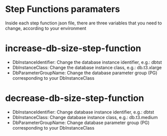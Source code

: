# Step Functions paramaters
Inside each step function json file, there are three variables that you need to change, according to your environment

# increase-db-size-step-function

* DbInstanceIdentifier: Change the database instance identifier, e.g.: dbtst
* DbInstanceClass: Change the database instance class, e.g.: db.t3.xlarge
* DbParameterGroupName: Change the database parameter group (PG) corresponding to your DbInstanceClass

# decrease-db-size-step-function

* DbInstanceIdentifier: Change database instance identifier, e.g.: dbtst
* DbInstanceClass: Change database instance class, e.g.: db.t3.medium
* DbParameterGroupName: Change database parameter group (PG) corresponding to your DbInstanceClass

